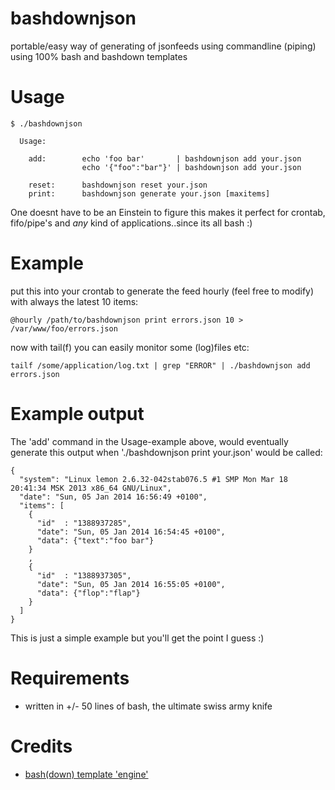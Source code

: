 bashdownjson
===========

portable/easy way of generating of jsonfeeds using commandline (piping) using 100% bash and bashdown templates

Usage
=====

    $ ./bashdownjson 
    
      Usage: 

        add:        echo 'foo bar'       | bashdownjson add your.json
                    echo '{"foo":"bar"}' | bashdownjson add your.json

        reset:      bashdownjson reset your.json
        print:      bashdownjson generate your.json [maxitems]

One doesnt have to be an Einstein to figure this makes it perfect for crontab, fifo/pipe's and *any* kind of applications..since its all bash :)

Example
=======

put this into your crontab to generate the feed hourly (feel free to modify) with always the latest 10 items:
    
    @hourly /path/to/bashdownjson print errors.json 10 > /var/www/foo/errors.json

now with tail(f) you can easily monitor some (log)files etc:

    tailf /some/application/log.txt | grep "ERROR" | ./bashdownjson add errors.json

Example output
==============

The 'add' command in the Usage-example above, would eventually generate this output when './bashdownjson print your.json' would be called:

    {    
      "system": "Linux lemon 2.6.32-042stab076.5 #1 SMP Mon Mar 18 20:41:34 MSK 2013 x86_64 GNU/Linux",
      "date": "Sun, 05 Jan 2014 16:56:49 +0100",
      "items": [
        {
          "id"  : "1388937285",
          "date": "Sun, 05 Jan 2014 16:54:45 +0100",
          "data": {"text":"foo bar"}
        }
        ,
        {
          "id"  : "1388937305",
          "date": "Sun, 05 Jan 2014 16:55:05 +0100",
          "data": {"flop":"flap"}
        }
      ]
    }


This is just a simple example but you'll get the point I guess :)

Requirements
============

* written in +/- 50 lines of bash, the ultimate swiss army knife 

Credits
=======

* [bash(down) template 'engine'](https://github.com/coderofsalvation/bashdown)
